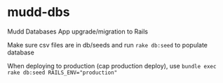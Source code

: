 mudd-dbs
========

Mudd Databases App upgrade/migration to Rails

Make sure csv files are in db/seeds and run ```rake db:seed``` to populate database

When deploying to production (cap production deploy), use ```bundle exec rake db:seed RAILS_ENV="production"```

